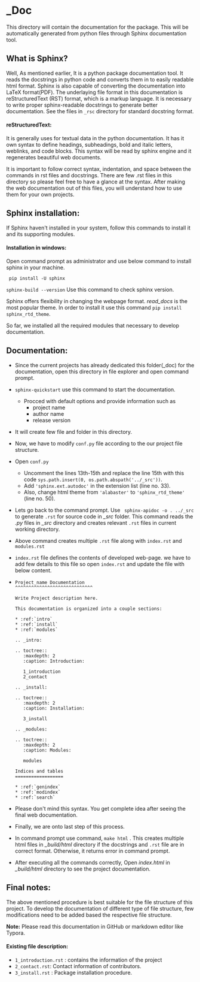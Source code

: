 # _Doc

This directory will contain the documentation for the package. This will be automatically generated from python files through Sphinx documentation tool.

## What is Sphinx?

Well, As mentioned earlier, It is a python package documentation tool. It reads the docstrings in python code and converts  them in to easily readable html format. Sphinx is also capable of converting the documentation into LaTeX format(PDF). The underlaying file format in this documentation is reStructuredText (RST) format, which is a markup language. It is necessary to write proper sphinx-readable docstrings to generate better documentation. See the files in  `_rsc` directory for standard docstring format.

#### reStructuredText:

It is generally uses for textual data in the python documentation. It has it own syntax to define headings, subheadings, bold and italic letters, weblinks, and code blocks. This syntax will be read by sphinx engine and it regenerates beautiful web documents. 

It is important to follow correct syntax, indentation, and space between the commands in rst files and docstrings. There are few .rst files in this directory so please feel free to have a glance at the syntax. After making the web documentation out of this files, you will understand how to use them for your own projects.

## Sphinx installation:

If Sphinx haven't installed in your system, follow this commands to install it and its supporting modules.

#### Installation in windows:

Open command prompt as administrator and use below command to install sphinx in your machine.

```
 pip install -U sphinx
```

 `sphinx-build --version` Use this command to check sphinx version.

Sphinx offers flexibility in changing the webpage format.  *read_docs*  is the most popular theme. In order to install it use this command  `pip install sphinx_rtd_theme`.

So far, we installed all the required modules that necessary to develop documentation.

## Documentation:

* Since the current projects has already dedicated this folder(_doc) for the documentation, open this directory in file explorer and open command prompt. 

* `sphinx-quickstart` use this command to start the documentation.

  * Procced with default options and provide information such as 
    * project name
    * author name
    * release version

*  It will create few file and folder in this directory. 

* Now, we have to modify `conf.py` file according to the our project file structure. 

* Open `conf.py`

  * Uncomment the lines 13th-15th and replace the line 15th with this code `sys.path.insert(0, os.path.abspath('../_src'))`. 
  * Add `'sphinx.ext.autodoc'` in the extension list (line no. 33).
  * Also, change html theme from `'alabaster'` to `'sphinx_rtd_theme'`  (line no. 50).

* Lets go back to the command prompt.  Use  ` sphinx-apidoc -o . ../_src` to generate `.rst` for source code in *_src* folder. This command reads the *.py* files in *_src* directory and creates relevant `.rst` files in current working directory.

* Above command creates multiple `.rst` file along with `index.rst` and `modules.rst`

* `index.rst` file defines the contents of developed web-page. we have to add few details to this file so open `index.rst`  and update the file with below content.

* ```
  Project_name Documentation
  ^^^^^^^^^^^^^^^^^^^^^^^^^^^^^
  
  Write Project description here.
  
  This documentation is organized into a couple sections:
  
  * :ref:`intro`
  * :ref:`install`
  * :ref:`modules`
  
  .. _intro:
  
  .. toctree::
     :maxdepth: 2
     :caption: Introduction:
  
     1_introduction
     2_contact
     
  .. _install:
  
  .. toctree::
     :maxdepth: 2
     :caption: Installation:
  
     3_install
  
  .. _modules:
  
  .. toctree::
     :maxdepth: 2
     :caption: Modules:  
  
     modules
  
  Indices and tables
  ==================
  
  * :ref:`genindex`
  * :ref:`modindex`
  * :ref:`search`
  
  ```

* Please don't mind this syntax. You get complete idea after seeing the final web documentation. 

* Finally, we are onto last step of this process.

* In command prompt use command, `make html` . This creates multiple html files in *_build/html* directory if the docstrings and `.rst` file are in correct format. Otherwise, it returns error in command prompt.

* After executing all the commands correctly, Open *index.html* in *_build/html* directory to see the project documentation.

## Final notes:

The above mentioned procedure is best suitable for the file structure of this project. To develop the documentation of different type of file structure, few modifications need to be added based the respective file structure. 

**Note:** Please read this documentation in GitHub or markdown editor like Typora.

#### Existing file description:

* `1_introduction.rst` :  contains the information of the project
* `2_contact.rst`: Contact information of contributors.
* `3_install.rst` : Package installation procedure. 